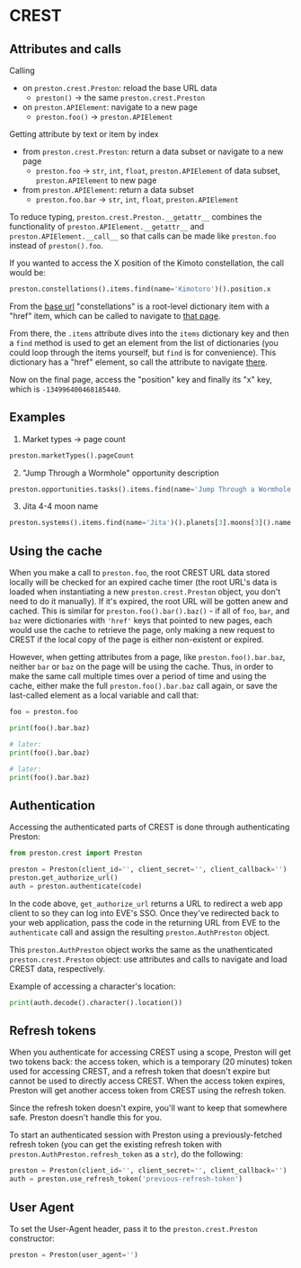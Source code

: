 # CREST

## Attributes and calls

Calling
* on `preston.crest.Preston`: reload the base URL data
    * `preston()` -> the same `preston.crest.Preston`
* on `preston.APIElement`: navigate to a new page
    * `preston.foo()` -> `preston.APIElement`

Getting attribute by text or item by index
* from `preston.crest.Preston`: return a data subset or navigate to a new page
    * `preston.foo` -> `str`, `int`, `float`, `preston.APIElement` of data subset, `preston.APIElement` to new page
* from `preston.APIElement`: return a data subset
    * `preston.foo.bar` -> `str`, `int`, `float`, `preston.APIElement`

To reduce typing, `preston.crest.Preston.__getattr__` combines the functionality of `preston.APIElement.__getattr__` and `preston.APIElement.__call__` so that calls can be made like `preston.foo` instead of `preston().foo`.

If you wanted to access the X position of the Kimoto constellation, the call would be:

```python
preston.constellations().items.find(name='Kimotoro')().position.x
```

From the [base url](https://crest-tq.eveonline.com/) "constellations" is a root-level dictionary item with a "href" item, which can be called to navigate to [that page](https://crest-tq.eveonline.com/constellations/).

From there, the `.items` attribute dives into the `items` dictionary key and then a `find` method is used to get an element from the list of dictionaries (you could loop through the items yourself, but `find` is for convenience). This dictionary has a "href" element, so call the attribute to navigate [there](https://crest-tq.eveonline.com/constellations/20000020/).

Now on the final page, access the "position" key and finally its "x" key, which is `-134996400468185440`.

## Examples

1. Market types -> page count

```python
preston.marketTypes().pageCount
```

2. "Jump Through a Wormhole" opportunity description

```python
preston.opportunities.tasks().items.find(name='Jump Through a Wormhole').description
```

3. Jita 4-4 moon name

```python
preston.systems().items.find(name='Jita')().planets[3].moons[3]().name
```

## Using the cache

When you make a call to `preston.foo`, the root CREST URL data stored locally will be checked for an expired cache timer (the root URL's data is loaded when instantiating a new `preston.crest.Preston` object, you don't need to do it manually). If it's expired, the root URL will be gotten anew and cached. This is similar for `preston.foo().bar().baz()` - if all of `foo`, `bar`, and `baz` were dictionaries with `'href'` keys that pointed to new pages, each would use the cache to retrieve the page, only making a new request to CREST if the local copy of the page is either non-existent or expired.

However, when getting attributes from a page, like `preston.foo().bar.baz`, neither `bar` or `baz` on the page will be using the cache. Thus, in order to make the same call multiple times over a period of time and using the cache, either make the full `preston.foo().bar.baz` call again, or save the last-called element as a local variable and call that:

```python
foo = preston.foo

print(foo().bar.baz)

# later:
print(foo().bar.baz)

# later:
print(foo().bar.baz)
```

## Authentication

Accessing the authenticated parts of CREST is done through authenticating Preston:

```python
from preston.crest import Preston

preston = Preston(client_id='', client_secret='', client_callback='')
preston.get_authorize_url()
auth = preston.authenticate(code)
```

In the code above, `get_authorize_url` returns a URL to redirect a web app client to so they can log into EVE's SSO. Once they've redirected back to your web application, pass the code in the returning URL from EVE to the `authenticate` call and assign the resulting `preston.AuthPreston` object.

This `preston.AuthPreston` object works the same as the unathenticated `preston.crest.Preston` object: use attributes and calls to navigate and load CREST data, respectively.

Example of accessing a character's location:

```python
print(auth.decode().character().location())
```

## Refresh tokens

When you authenticate for accessing CREST using a scope, Preston will get two tokens back: the access token, which is a temporary (20 minutes) token used for accessing CREST, and a refresh token that doesn't expire but cannot be used to directly access CREST. When the access token expires, Preston will get another access token from CREST using the refresh token.

Since the refresh token doesn't expire, you'll want to keep that somewhere safe. Preston doesn't handle this for you.

To start an authenticated session with Preston using a previously-fetched refresh token (you can get the existing refresh token with `preston.AuthPreston.refresh_token` as a `str`), do the following:

```python
preston = Preston(client_id='', client_secret='', client_callback='')
auth = preston.use_refresh_token('previous-refresh-token')
```

## User Agent

To set the User-Agent header, pass it to the `preston.crest.Preston` constructor:

```python
preston = Preston(user_agent='')
```
